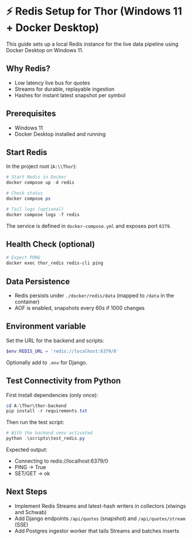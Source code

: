 # ⚡ Redis Setup for Thor (Windows 11 + Docker Desktop)

This guide sets up a local Redis instance for the live data pipeline using Docker Desktop on Windows 11.

## Why Redis?
- Low latency live bus for quotes
- Streams for durable, replayable ingestion
- Hashes for instant latest snapshot per symbol

## Prerequisites
- Windows 11
- Docker Desktop installed and running

## Start Redis

In the project root (`A:\\Thor`):

```powershell
# Start Redis in Docker
docker compose up -d redis

# Check status
docker compose ps

# Tail logs (optional)
docker compose logs -f redis
```

The service is defined in `docker-compose.yml` and exposes port `6379`.

## Health Check (optional)

```powershell
# Expect PONG
docker exec thor_redis redis-cli ping
```

## Data Persistence
- Redis persists under `./docker/redis/data` (mapped to `/data` in the container)
- AOF is enabled, snapshots every 60s if 1000 changes

## Environment variable

Set the URL for the backend and scripts:

```powershell
$env:REDIS_URL = 'redis://localhost:6379/0'
```

Optionally add to `.env` for Django.

## Test Connectivity from Python

First install dependencies (only once):

```powershell
cd A:\Thor\thor-backend
pip install -r requirements.txt
```

Then run the test script:

```powershell
# With the backend venv activated
python .\scripts\test_redis.py
```

Expected output:
- Connecting to redis://localhost:6379/0
- PING -> True
- SET/GET -> ok

## Next Steps
- Implement Redis Streams and latest-hash writers in collectors (xlwings and Schwab)
- Add Django endpoints `/api/quotes` (snapshot) and `/api/quotes/stream` (SSE)
- Add Postgres ingestor worker that tails Streams and batches inserts
